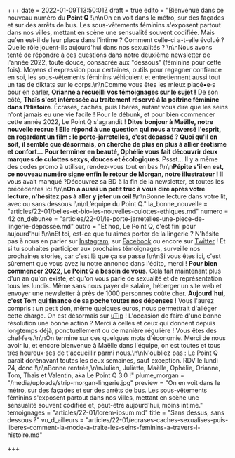 +++
date = 2022-01-09T13:50:01Z
draft = true
edito = "Bienvenue dans ce nouveau numéro du **Point Q** !\n\nOn en voit dans le métro, sur des façades et sur des arrêts de bus. Les sous-vêtements féminins s'exposent partout dans nos villes, mettant en scène une sensualité souvent codifiée. Mais qu'en est-il de leur place dans l'intime ? Comment celle-ci a-t-elle évolué ? Quelle rôle jouent-ils aujourd'hui dans nos sexualités ? \n\nNous avons tenté de répondre à ces questions dans notre deuxième newsletter de l'année 2022, toute douce, consacrée aux \"dessous\" (féminins pour cette fois). Moyens d'expression pour certaines, outils pour regagner confiance en soi, les sous-vêtements féminins véhiculent et entretiennent aussi tout un tas de diktats sur le corps.\n\nComme vous êtes les mieux placé•e·s pour en parler, **Orianne a recueilli vos témoignages sur le sujet !** De son côté, **Thaïs s'est intéressée au traitement réservé à la poitrine féminine dans l'Histoire**. Écrasés, cachés, puis libérés, autant vous dire que les seins n'ont jamais eu une vie facile ! Pour le débunk, et pour bien commencer cette année 2022, Le Point Q s'agrandit ! **Dites bonjour à Maëlle, notre nouvelle recrue ! Elle répond à une question qui nous a traversé l'esprit, en regardant un film : le porte-jarretelles, c'est dépassé ? Quoi qu'il en soit, il semble que désormais, on cherche de plus en plus à allier érotisme et confort...** **Pour terminer en beauté, Ophélie vous fait découvrir deux marques de culottes sexys, douces et écologiques**. Pssst... Il y a même des codes promo à utiliser, rendez-vous tout en bas !\n\n**Pépite s'il en est, ce nouveau numéro signe enfin le retour de Morgan, notre illustrateur !** Il vous avait manqué ?Découvrez sa BD à la fin de la newsletter, et toutes les précédentes ici !\n\n**On a aussi un petit truc à vous dire après votre lecture, n'hésitez pas à aller y jeter un œil !**\n\nBonne lecture dans votre lit, avec ou sans dessous !\n\nL’équipe du Point Q."
la_bonne_nouvelle = "articles/22-01/belles-et-bio-les-nouvelles-culottes-ethiques.md"
numero = 42
on_debunke = "articles/22-01/le-porte-jarretelles-une-piece-de-lingerie-depassee.md"
outro = "Et hop, Le Point Q, c'est fini pour aujourd'hui !\n\nEt toi, est-ce que tu aimes porter de la lingerie ? N'hésite pas à nous en parler sur [Instagram](https://www.instagram.com/lepoint.q/?hl=fr), sur [Facebook](https://www.facebook.com/lepointq.news) ou encore sur [Twitter](https://twitter.com/LePointQ) ! Et si tu souhaites participer aux prochains témoignages, surveille nos prochaines stories, car c'est là que ça se passe !\n\nSi vous êtes ici, c'est sûrement que vous avez lu notre annonce dans l'édito, merci ! **Pour bien commencer 2022, Le Point Q a besoin de vous.** Cela fait maintenant plus d'un an qu'on existe, et qu'on vous parle de sexualité et de représentation tous les lundis. Même sans nous payer de salaire, héberger un site web et envoyer une newsletter à près de 1000 personnes coûte cher. **Aujourd'hui, c'est Tom qui finance de sa poche toutes nos dépenses !** Vous l'aurez compris : un petit don, même quelques euros, nous permettrait d'alléger cette charge. On est désormais sur [uTip](https://www.utip.io/lepointq) ! L'occasion de faire d'une bonne résolution une bonne action ? Merci à celles et ceux qui donnent depuis longtemps déjà, ponctuellement ou de manière régulière ! Vous êtes des chef·fe·s.\n\nOn termine sur ces quelques mots d'économie. Merci de nous avoir lu, et encore bienvenue à Maëlle dans l'équipe, on est toutes et tous très heureux·ses de t'accueillir parmi nous.\n\nN'oubliez pas : Le Point Q paraît dorénavant toutes les deux semaines, sauf exception. RDV le lundi 24, donc !\n\nBonne rentrée,\n\nJulien, Juliette, Maëlle, Ophélie, Orianne, Tom, Thaïs et Valentin, aka Le Point Q 3.0 !"
plume_morgan = "/media/uploads/strip-morgan-lingerie.jpg"
preview = "On en voit dans le métro, sur des façades et sur des arrêts de bus. Les sous-vêtements féminins s'exposent partout dans nos villes, mettant en scène une sensualité souvent codifiée et, peut-être aujourd'hui, moins intime."
temoignages = "articles/22-01/lorem-ipsum.md"
title = "Sans dessus, sans dessous ?"
vu_d_ailleurs = "articles/22-01/ecrases-caches-sexualises-puis-liberes-comment-la-mode-a-traite-les-seins-feminins-a-travers-l-histoire.md"

+++
